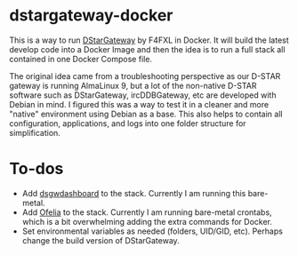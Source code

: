 # dstargateway-docker
This is a way to run [DStarGateway](https://github.com/F4FXL/DStarGateway/) by F4FXL in Docker. It will build the latest develop code into a Docker Image and then the idea is to run a full stack all contained in one Docker Compose file.

The original idea came from a troubleshooting perspective as our D-STAR gateway is running AlmaLinux 9, but a lot of the non-native D-STAR software such as DStarGateway, ircDDBGateway, etc are developed with Debian in mind. I figured this was a way to test it in a cleaner and more "native" environment using Debian as a base. This also helps to contain all configuration, applications, and logs into one folder structure for simplification.

# To-dos
- Add [dsgwdashboard](https://github.com/johnhays/dsgwdashboard) to the stack. Currently I am running this bare-metal.
- Add [Ofelia](https://hub.docker.com/r/mcuadros/ofelia) to the stack. Currently I am running bare-metal crontabs, which is a bit overwhelming adding the extra commands for Docker. 
- Set environmental variables as needed (folders, UID/GID, etc). Perhaps change the build version of DStarGateway.
